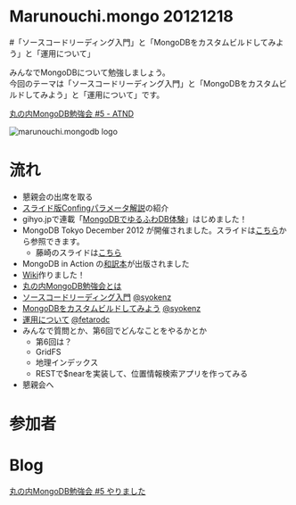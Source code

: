 Marunouchi.mongo 20121218
=================
#「ソースコードリーディング入門」と「MongoDBをカスタムビルドしてみよう」と「運用について」

みんなでMongoDBについて勉強しましょう。  
今回のテーマは「ソースコードリーディング入門」と「MongoDBをカスタムビルドしてみよう」と「運用について」です。

[丸の内MongoDB勉強会 #5 - ATND](http://atnd.org/events/34392)

![marunouchi.mongodb logo](http://syokenz.github.com/marunouchi-mongodb/images/mongodb_logo.png)


# 流れ
* 懇親会の出席を取る
* [スライド版Confingパラメータ解説](http://www.slideshare.net/syokenz/mongodb-config)の紹介
* gihyo.jpで連載「[MongoDBでゆるふわDB体験](http://gihyo.jp/dev/serial/01/mongodb)」はじめました！
* MongoDB Tokyo December 2012 が開催されました。スライドは[こちら](https://www.10gen.com/presentations/event/1469)から参照できます。
  * 藤崎のスライドは[こちら](http://www.slideshare.net/syokenz/mongodbtokyo)
* MongoDB in Action の[和訳本](http://www.amazon.co.jp/dp/4873115906/)が出版されました
* [Wiki](https://github.com/syokenz/marunouchi-mongodb/wiki)作りました！
* [丸の内MongoDB勉強会とは](http://syokenz.github.com/slides/mongonouchi/)
* [ソースコードリーディング入門](https://github.com/syokenz/marunouchi-mongodb/blob/master/20121218/syokenz_CodeReading/) [@syokenz](http://twitter.com/syokenz)
* [MongoDBをカスタムビルドしてみよう](https://github.com/syokenz/marunouchi-mongodb/tree/master/20121218/syokenz_CustomBuild/) [@syokenz](http://twitter.com/syokenz)
* [運用について]() [@fetarodc](http://twitter.com/fetarodc)
* みんなで質問とか、第6回でどんなことをやるかとか
  * 第6回は？
  * GridFS
  * 地理インデックス
  * RESTで$nearを実装して、位置情報検索アプリを作ってみる
* 懇親会へ

# 参加者

# Blog

[丸の内MongoDB勉強会 #5 やりました](http://shoken.hatenablog.com/entry/2013/01/02/180106)
